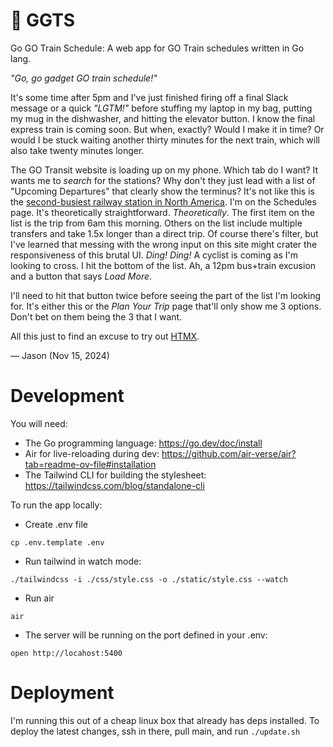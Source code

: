# 🚆 GGTS 

Go GO Train Schedule: A web app for GO Train schedules written in Go lang.

_"Go, go gadget GO train schedule!"_

It's some time after 5pm and I've just finished firing off a final Slack message or a quick _"LGTM!"_ before stuffing my laptop in my bag, putting my mug in the dishwasher, and hitting the elevator button. I know the final express train is coming soon. But when, exactly? Would I make it in time? Or would I be stuck waiting another thirty minutes for the next train, which will also take twenty minutes longer.

The GO Transit website is loading up on my phone. Which tab do I want? It wants me to _search_ for the stations? Why don't they just lead with a list of "Upcoming Departures" that clearly show the terminus? It's not like this is the [second-busiest railway station in North America](https://en.wikipedia.org/wiki/List_of_busiest_railway_stations_in_North_America). I'm on the Schedules page. It's theoretically straightforward. _Theoretically_. The first item on the list is the trip from 6am this morning. Others on the list include multiple transfers and take 1.5x longer than a direct trip. Of course there's filter, but I've learned that messing with the wrong input on this site might crater the responsiveness of this brutal UI. _Ding! Ding!_ A cyclist is coming as I'm looking to cross. I hit the bottom of the list. Ah, a 12pm bus+train excusion and a button that says _Load More_. 

I'll need to hit that button twice before seeing the part of the list I'm looking for. It's either this or the _Plan Your Trip_ page that'll only show me 3 options. Don't bet on them being the 3 that I want.

All this just to find an excuse to try out [HTMX](https://htmx.org/).

— Jason (Nov 15, 2024)

# Development
You will need:
- The Go programming language: https://go.dev/doc/install
- Air for live-reloading during dev: https://github.com/air-verse/air?tab=readme-ov-file#installation
- The Tailwind CLI for building the stylesheet: https://tailwindcss.com/blog/standalone-cli

To run the app locally:
- Create .env file
```
cp .env.template .env
```
- Run tailwind in watch mode:
```
./tailwindcss -i ./css/style.css -o ./static/style.css --watch
```
- Run air
```
air
```

- The server will be running on the port defined in your .env:
```
open http://locahost:5400
```

# Deployment
I'm running this out of a cheap linux box that already has deps installed.
To deploy the latest changes, ssh in there, pull main, and run `./update.sh`
